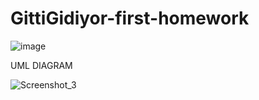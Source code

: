 # GittiGidiyor-first-homework


![image](https://user-images.githubusercontent.com/58683636/128666979-67858095-80ee-4da3-a416-97e387f82ca4.png)

UML DIAGRAM

![Screenshot_3](https://user-images.githubusercontent.com/53602829/129416041-320adbb9-5991-41c4-86e4-8a1785d7234b.png)
